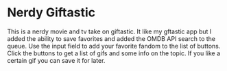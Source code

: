 # Nerdy Giftastic
This is a nerdy movie and tv take on giftastic. It like my gftastic app but I added the ability to save favorites and added the OMDB API search to the queue. Use the input field to add your favorite fandom to the list of buttons. Click the buttons to get a list of gifs and some info on the topic. If you like a certain gif you can save it for later.
